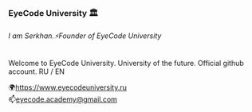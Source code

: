 ### EyeCode University 🏛️
###### I am Serkhan.⚡Founder of EyeCode University
Welcome to EyeCode University. University of the future.
Official github account. 
RU / EN

🌍https://www.eyecodeuniversity.ru  
📫eyecode.academy@gmail.com
  



<!--
**southsidescript/southsidescript** is a ✨ _special_ ✨ repository because its `README.md` (this file) appears on your GitHub profile.
🌍https://www.eyecodeuniversity.ru  
Here are some ideas to get you started:

- 🔭 I’m currently working on ...
- 🌱 I’m currently learning ...
- 👯 I’m looking to collaborate on ...
- 🤔 I’m looking for help with ...
- 💬 Ask me about ...
- 📫 How to reach me: ...
- 😄 Pronouns: ...
- ⚡ Fun fact: ...
-->
